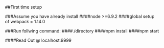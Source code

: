 ##First time setup

###Assume you have already install
####node >=6.9.2
####global setup of webpack = 1.14.0

###Run follwing command:
####./directory
####npm install
####npm start

####Read Out @ localhost:9999